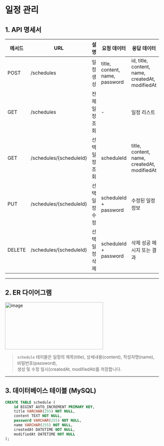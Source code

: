 # 일정 관리

## 1. API 명세서

| 메서드 | URL                      | 설명          | 요청 데이터                        | 응답 데이터                                 |
|--------|--------------------------|---------------|----------------------------------|---------------------------------------------|
| POST   | /schedules               | 일정 생성     | title, content, name, password   | id, title, content, name, createdAt, modifiedAt |
| GET    | /schedules               | 전체 일정 조회 | -                                | 일정 리스트                                 |
| GET    | /schedules/{scheduleId}  | 선택 일정 조회 | scheduleId                      | title, content, name, createdAt, modifiedAt |
| PUT    | /schedules/{scheduleId}  | 선택 일정 수정 | scheduleId + password            | 수정된 일정 정보                           |
| DELETE | /schedules/{scheduleId}  | 선택 일정 삭제 | scheduleId + password            | 삭제 성공 메시지 또는 결과                 |

---

## 2. ER 다이어그램

<img width="321" height="154" alt="image" src="https://github.com/user-attachments/assets/93b2d1cc-a26d-42f7-8462-d81c4efe06ed" />


> `schedule` 테이블은 일정의 제목(title), 상세내용(content), 작성자명(name), 비밀번호(password),  
> 생성 및 수정 일시(createdAt, modifiedAt)를 저장합니다.

---

## 3. 데이터베이스 테이블 (MySQL)

```sql
CREATE TABLE schedule (
    id BIGINT AUTO_INCREMENT PRIMARY KEY,
    title VARCHAR(255) NOT NULL,
    content TEXT NOT NULL,
    password VARCHAR(255) NOT NULL,
    name VARCHAR(255) NOT NULL,
    createdAt DATETIME NOT NULL,
    modifiedAt DATETIME NOT NULL
);
